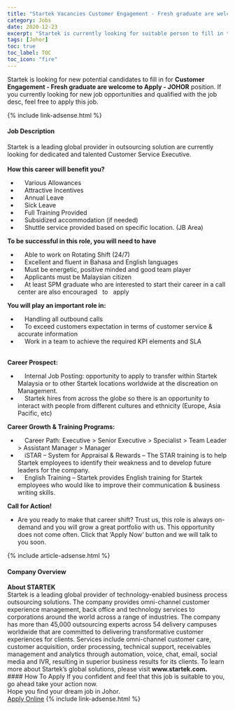 ```yaml
---
title: "Startek Vacancies Customer Engagement - Fresh graduate are welcome to Apply - JOHOR" 
category: Jobs 
date: 2020-12-23 
excerpt: "Startek is currently looking for suitable person to fill in the Customer Engagement - Fresh graduate are welcome to Apply - JOHOR which positioned at Johor" 
tags: [Johor] 
toc: true 
toc_label: TOC 
toc_icon: "fire" 
--- 
```


<p>Startek is looking for new potential candidates to fill in for <b>Customer Engagement - Fresh graduate are welcome to Apply - JOHOR</b> position. If you currently looking for new job opportunities and qualified with the job desc, feel free to apply this job.
</p>{% include link-adsense.html %} 
<div><div><div><h4>Job Description</h4></div></div><div><div><span><div><div><div>Startek is a leading global provider in outsourcing solution are currently looking for dedicated and talented Customer Service Executive.</div><div><br><strong>How this career will benefit you?</strong></div><ul><li>&#160;&#160;&#160; Various Allowances</li><li>&#160;&#160;&#160; Attractive Incentives</li><li>&#160;&#160;&#160; Annual Leave</li><li>&#160;&#160;&#160; Sick Leave</li><li>&#160;&#160;&#160; Full Training Provided</li><li>&#160;&#160;&#160; Subsidized accommodation (if needed)</li><li>&#160;&#160;&#160; Shuttle service provided based on specific location. (JB Area)</li></ul><strong>To be successful in this role, you will need to have</strong><ul><li>&#160;&#160;&#160; Able to work on Rotating Shift (24/7)</li><li>&#160;&#160;&#160; Excellent and fluent in Bahasa and English languages</li><li>&#160;&#160;&#160; Must be energetic, positive minded and good team player</li><li>&#160;&#160;&#160; Applicants must be Malaysian citizen</li><li>&#160;&#160;&#160; At least SPM graduate who are interested to start their career in a call center are also encouraged&#160;&#160; to&#160;&#160; apply</li></ul><div><strong>You will play an important role in:</strong></div><ul><li>&#160;&#160;&#160; Handling all outbound calls</li><li>&#160;&#160;&#160; To exceed customers expectation in terms of customer service &amp; accurate information</li><li>&#160;&#160;&#160; Work in a team to achieve the required KPI elements and SLA</li></ul><br><strong>Career Prospect:</strong><ul><li>&#160;&#160;&#160; Internal Job Posting: opportunity to apply to transfer within Startek Malaysia or to other Startek locations worldwide at the discreation on Management.</li><li>&#160;&#160;&#160; Startek hires from across the globe so there is an opportunity to interact with people from different cultures and ethnicity (Europe, Asia Pacific, etc)</li></ul><strong>Career Growth &amp; Training Programs:</strong><ul><li>&#160;&#160;&#160; Career Path: Executive &gt; Senior Executive &gt; Specialist &gt; Team Leader &gt; Assistant Manager &gt; Manager</li><li>&#160;&#160;&#160; iSTAR &#8211; System for Appraisal &amp; Rewards &#8211; The STAR training is to help Startek employees to identify their weakness and to develop future leaders for the company.</li><li>&#160;&#160;&#160; English Training &#8211; Startek provides English training for Startek employees who would like to improve their communication &amp; business writing skills.</li></ul><strong>Call for Action!</strong><ul><li>Are you ready to make that career shift? Trust us, this role is always on-demand and you will grow a great portfolio with us. This opportunity does not come often. Click that &#8216;Apply Now&#8217; button and we will talk to you soon.</li></ul></div></div></span></div></div></div> 
{% include article-adsense.html %} 
<div><div><div><h4>Company Overview</h4></div></div><div><div><span><div><div>
<strong>About STARTEK</strong><br>
	Startek is a leading global provider of technology-enabled business process outsourcing solutions. The company provides omni-channel customer experience management, back office and technology services to corporations around the world across a range of industries. The company has more than 45,000 outsourcing experts across 54 delivery campuses worldwide that are committed to delivering transformative customer experiences for clients. Services include omni-channel customer care, customer acquisition, order processing, technical support, receivables management and analytics through automation, voice, chat, email, social media and IVR, resulting in superior business results for its clients. To learn more about Startek&#8217;s global solutions, please visit <strong>www.startek.com.</strong></div></div></span></div></div></div> 
#### How To Apply 
If you confident and feel that this job is suitable to you, go ahead take your action now. <br/> 
Hope you find your dream job in Johor. <br/> 
<a href="https://www.jobstreet.com.my/en/job/customer-engagement-fresh-graduate-are-welcome-to-apply-johor-4449023?jobId=jobstreet-my-job-4449023&sectionRank=10&token=0~20fa1cdb-e39c-40a8-b7c0-fdfdcd818445&fr=SRP%20View%20In%20New%20Ta" class="btn btn--info" target="_blank" rel="nofollow noopenner">Apply Online</a> 
{% include link-adsense.html %} 